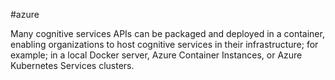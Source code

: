 #azure 

Many cognitive services APIs can be packaged and deployed in a container, enabling organizations to host cognitive services in their infrastructure; for example; in a local Docker server, Azure Container Instances, or Azure Kubernetes Services clusters.
